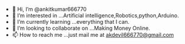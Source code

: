 - 👋 Hi, I’m @ankitkumar666770
- 👀 I’m interested in ...Artificial intelligence,Robotics,python,Arduino.
- 🌱 I’m currently learning ...everything that I can.
- 💞️ I’m looking to collaborate on ...Making Money Online.
- 📫 How to reach me ...just mail me at akdevil666770@gmail.com

<!---
ankitkumar666770/ankitkumar666770 is a ✨ special ✨ repository because its `README.md` (this file) appears on your GitHub profile.
You can click the Preview link to take a look at your changes.
--->
